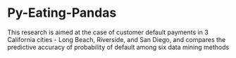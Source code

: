 # Py-Eating-Pandas
This research is aimed at the case of customer default payments in 3 California cities - Long Beach, Riverside, and San Diego, and compares the predictive accuracy of probability of default among six data mining methods
